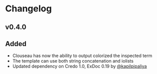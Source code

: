 # Changelog

## v0.4.0

## Added
* Clouseau has now the ability to output colorized the inspected term
* The template can use both string concatenation and iolists
* Updated dependency on Credo 1.0, ExDoc 0.19 by [@kapilpipaliya](https://github.com/kapilpipaliya)
